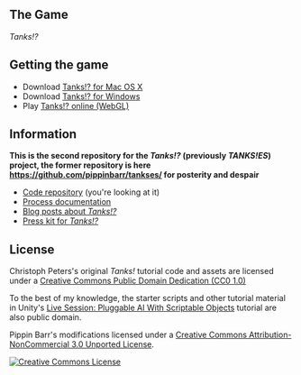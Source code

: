 ## The Game

_Tanks!?_

## Getting the game

* Download [Tanks!? for Mac OS X](https://github.com/pippinbarr/tanks-exclamation-mark-question-mark/releases/download/v1.0/tanks-exclamation-mark-question-mark-mac.zip)
* Download [Tanks!? for Windows](https://github.com/pippinbarr/tanks-exclamation-mark-question-mark/releases/download/v1.0/tanks-exclamation-mark-question-mark-windows.zip)
* Play [Tanks!? online (WebGL)](https://www.pippinbarr.com/games/tanks-exclamation-mark-question-mark/)


## Information

__This is the second repository for the _Tanks!?_ (previously _TANKS!ES_) project, the former repository is here https://github.com/pippinbarr/tankses/ for posterity and despair__

* [Code repository](https://github.com/pippinbarr/tanks-exclamation-mark-question-mark/) (you're looking at it)
* [Process documentation](https://github.com/pippinbarr/tanks-exclamation-mark-question-mark/wiki)
* [Blog posts about _Tanks!?_](http://www.pippinbarr.com/search.html?q=tankses)
* [Press kit for _Tanks!?_](https://github.com/pippinbarr/tanks-exclamation-mark-question-mark/tree/master/press)

## License

Christoph Peters's original _Tanks!_ tutorial code and assets are licensed under a [Creative Commons Public Domain Dedication (CC0 1.0)](https://creativecommons.org/publicdomain/zero/1.0/)

To the best of my knowledge, the starter scripts and other tutorial material in Unity's [Live Session: Pluggable AI With Scriptable Objects](https://unity3d.com/learn/tutorials/topics/navigation/intro-and-session-goals?playlist=17105) tutorial are also public domain.

Pippin Barr's modifications licensed under a [Creative Commons Attribution-NonCommercial 3.0 Unported License](http://creativecommons.org/licenses/by-nc/3.0/).

<a rel="license" href="http://creativecommons.org/licenses/by-nc/3.0/"><img alt="Creative Commons License" style="border-width:0" src="https://i.creativecommons.org/l/by-nc/3.0/88x31.png" /></a>
